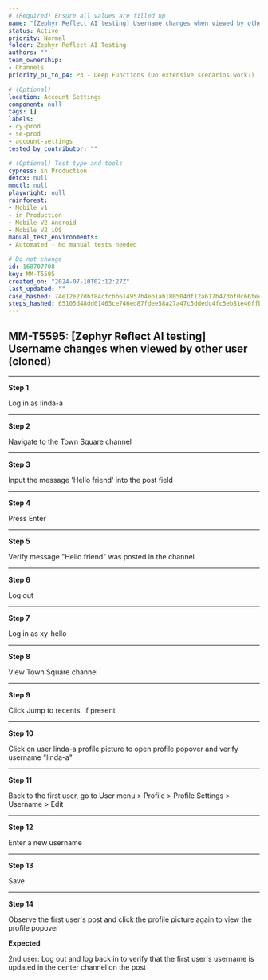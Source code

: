 ```yaml
---
# (Required) Ensure all values are filled up
name: "[Zephyr Reflect AI testing] Username changes when viewed by other user (cloned)"
status: Active
priority: Normal
folder: Zephyr Reflect AI Testing
authors: ""
team_ownership: 
- Channels
priority_p1_to_p4: P3 - Deep Functions (Do extensive scenarios work?)

# (Optional)
location: Account Settings
component: null
tags: []
labels: 
- cy-prod
- se-prod
- account-settings
tested_by_contributor: ""

# (Optional) Test type and tools
cypress: in Production
detox: null
mmctl: null
playwright: null
rainforest: 
- Mobile v1
- in Production
- Mobile V2 Android
- Mobile V2 iOS
manual_test_environments: 
- Automated - No manual tests needed

# Do not change
id: 168707708
key: MM-T5595
created_on: "2024-07-10T02:12:27Z"
last_updated: ""
case_hashed: 74e12e27dbf84cfcbb614957b4eb1ab180504df12a617b473bf0c66fe40a018eb375dcb40304403e228a5111e210ec98
steps_hashed: 65105d48dd01465ce746ed87fdee58a27a47c5ddedc4fc5eb81e46ffba610783f041b0191b00d0c1bba55c1708473bd7
---
```


<!-- (Auto-generated) Based on frontmatter's "key" and "name" -->

## MM-T5595: [Zephyr Reflect AI testing] Username changes when viewed by other user (cloned)

---

**Step 1**

Log in as linda-a

---

**Step 2**

Navigate to the Town Square channel

---

**Step 3**

Input the message 'Hello friend' into the post field

---

**Step 4**

Press Enter

---

**Step 5**

Verify message "Hello friend" was posted in the channel

---

**Step 6**

Log out

---

**Step 7**

Log in as xy-hello

---

**Step 8**

View Town Square channel

---

**Step 9**

Click Jump to recents, if present

---

**Step 10**

Click on user linda-a profile picture to open profile popover and verify username "linda-a"

---

**Step 11**

Back to the first user, go to User menu > Profile > Profile Settings > Username > Edit

---

**Step 12**

Enter a new username

---

**Step 13**

Save

---

**Step 14**

Observe the first user's post and click the profile picture again to view the profile popover

**Expected**

2nd user: Log out and log back in to verify that the first user's username is updated in the center channel on the post
